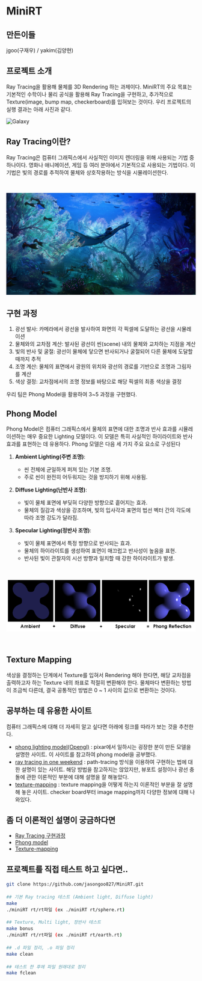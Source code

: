 # MiniRT

## 만든이들

jgoo(구재우) / yakim(김양현)

## 프로젝트 소개
Ray Tracing을 활용해 물체를 3D Rendering 하는 과제이다. MiniRT의 주요 목표는 기본적인 수학이나 물리 공식을 활용해 Ray Tracing을 구현하고, 추가적으로 Texture(image, bump map, checkerboard)를 입혀보는 것이다. 우리 프로젝트의 실행 결과는 아래 사진과 같다.

![Galaxy](images/Galaxy.png)


## Ray Tracing이란?
Ray Tracing은 컴퓨터 그래픽스에서 사실적인 이미지 렌더링을 위해 사용되는 기법 중 하나이다. 영화나 애니메이션, 게임 등 여러 분야에서 기본적으로 사용되는 기법이다. 이 기법은 빛의 경로를 추적하여 물체와 상호작용하는 방식을 시뮬레이션한다.

<br>

![avatar](images/avatar.jpeg)

## 구현 과정

1. 광선 발사: 카메라에서 광선을 발사하여 화면의 각 픽셀에 도달하는 광선을 시뮬레이션
2. 물체와의 교차점 계산: 발사된 광선이 씬(scene) 내의 물체와 교차하는 지점을 계산
3. 빛의 반사 및 굴절: 광선이 물체에 닿으면 반사되거나 굴절되어 다른 물체에 도달할 때까지 추적
4. 조명 계산: 물체의 표면에서 광원의 위치와 광선의 경로를 기반으로 조명과 그림자를 계산
5. 색상 결정: 교차점에서의 조명 정보를 바탕으로 해당 픽셀의 최종 색상을 결정

우리 팀은 Phong Model을 활용하여 3~5 과정을 구현했다. 

## Phong Model
Phong Model은 컴퓨터 그래픽스에서 물체의 표면에 대한 조명과 반사 효과를 시뮬레이션하는 매우 중요한 Lighting 모델이다. 이 모델은 특히 사실적인 하이라이트와 반사 효과를 표현하는 데 유용하다. Phong 모델은 다음 세 가지 주요 요소로 구성된다

1. **Ambient Lighting(주변 조명)**:
   - 씬 전체에 균일하게 퍼져 있는 기본 조명.
   - 주로 씬이 완전히 어두워지는 것을 방지하기 위해 사용됨.

2. **Diffuse Lighting(난반사 조명)**:
   - 빛이 물체 표면에 부딪혀 다양한 방향으로 흩어지는 효과.
   - 물체의 질감과 색상을 강조하며, 빛의 입사각과 표면의 법선 벡터 간의 각도에 따라 조명 강도가 달라짐.

3. **Specular Lighting(정반사 조명)**:
   - 빛이 물체 표면에서 특정 방향으로 반사되는 효과.
   - 물체의 하이라이트를 생성하여 표면이 매끄럽고 반사성이 높음을 표현.
   - 반사된 빛이 관찰자의 시선 방향과 일치할 때 강한 하이라이트가 발생.

<br>

![phong](images/Phong.png)

<br>

## Texture Mapping
색상을 결정하는 단계에서 Texture를 입혀서 Rendering 해야 한다면, 해당 교차점을 출력하고자 하는 Texture 내의 좌표로 적절히 변환해야 한다. 물체마다 변환하는 방법이 조금씩 다른데, 결국 공통적인 방법은 0 ~ 1 사이의 값으로 변환하는 것이다.


## 공부하는 데 유용한 사이트
컴퓨터 그래픽스에 대해 더 자세히 알고 싶다면 아래에 링크를 따라가 보는 것을 추천한다.

- [phong lighting model(Opengl)](https://learnopengl.com/Lighting/Basic-Lighting) : pixar에서 일하시는 굉장한 분이 만든 모델을 설명한 사이트. 이 사이트를 참고하여 phong model을 공부했다.
- [ray tracing in one weekend](https://raytracing.github.io/books/RayTracingInOneWeekend.html) : path-tracing 방식을 이용하여 구현하는 법에 대한 설명이 있는 사이트.
해당 방법을 참고하지는 않았지만, 뷰포트 설정이나 광선 충돌에 관한 이론적인 부분에 대해 설명을 잘 해놓았다.
- [texture-mapping](http://raytracerchallenge.com/bonus/texture-mapping.html) : texture mapping을 어떻게 하는지 이론적인 부분을 잘 설명해 놓은 사이트. checker board부터 image mapping까지 다양한 정보에 대해 나와있다.

## 좀 더 이론적인 설명이 궁금하다면
- [Ray Tracing 구현과정](md/RayTracing.md)
- [Phong model](md/Phong.md)
- [Texture-mapping](md/TextureMapping.md) 


## 프로젝트를 직접 테스트 하고 싶다면..

```sh
git clone https://github.com/jasongoo827/MiniRT.git

## 기본 Ray tracing 테스트 (Ambient light, Diffuse light)
make
./miniRT rt/rt파일 (ex ./miniRT rt/sphere.rt)

## Texture, Multi light, 정반사 테스트
make bonus
./miniRT rt/rt파일 (ex ./miniRT rt/earth.rt)

## .d 파일 정리, .o 파일 정리
make clean

## 테스트 한 후에 파일 원래대로 정리
make fclean

```

